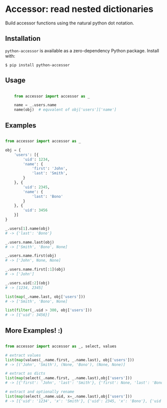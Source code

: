 Accessor: read nested dictionaries
==================================

Build accessor functions using the natural python dot notation.

Installation
------------


``python-accessor`` is available as a zero-dependency Python package. Install with:

    $ pip install python-accessor


Usage
-----

```python

    from accessor import accessor as _

    name = _.users.name 
    name(obj)  # equvalent of obj['users']['name']


```

Examples
--------

```python

from accessor import accessor as _

obj = {
    'users': [{
        'uid': 1234,
        'name': {
            'first': 'John',
            'last': 'Smith',
        }
    }, {
        'uid': 2345,
        'name': {
            'last': 'Bono'
        }
    }, {
        'uid': 3456
    }]
}

_.users[1].name(obj)
# -> {'last': 'Bono'}

_.users.name.last(obj)
# -> ['Smith', 'Bono', None]

_.users.name.first(obj)
# -> ['John', None, None]

_.users.name.first[:1](obj)
# -> ['John']

_.users.uid[:2](obj)
# -> [1234, 2345]

list(map(_.name.last, obj['users']))
# -> ['Smith', 'Bono', None]

list(filter(_.uid > 300, obj['users']))
# -> [{'uid': 3456}]
```

More Examples! :)
-----------------

```python

from accessor import accessor as _, select, values

# extract values
list(map(values(_.name.first, _.name.last), obj['users']))
# -> [('John', 'Smith'), (None, 'Bono'), (None, None)]

# extract as dicts
list(map(select(_.name.first, _.name.last),obj['users']))
# -> [{'first': 'John', 'last': 'Smith'}, {'first': None, 'last': 'Bono'}, {'first': None, 'last': None}]

# extract and optionally rename
list(map(select(_.name.uid, x=_.name.last),obj['users']))
# -> [{'uid': '1234', 'x': 'Smith'}, {'uid': 2345, 'x': 'Bono'}, {'uid': 3456, 'x': None}]

```
